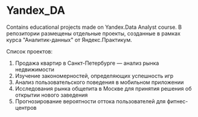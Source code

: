# Yandex_DA
Contains educational projects made on Yandex.Data Analyst course.
В репозитории размещены отдельные проекты, созданные в рамках курса "Аналитик-данных" от Яндекс.Практикум.

Список проектов:
1) Продажа квартир в Санкт-Петербурге — анализ рынка недвижимости
2) Изучение закономерностей, определяющих успешность игр
3) Анализ пользовательского поведения в мобильном приложении
4) Исследования рынка общепита в Москве для принятия решения об
открытии нового заведения
5) Прогнозирование вероятности оттока пользователей для фитнес-центров
